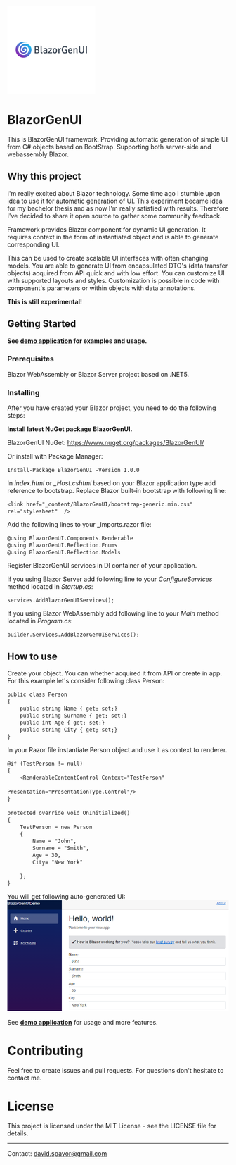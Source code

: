 ![Logo](assets/logo.png)
# BlazorGenUI

This is BlazorGenUI framework. Providing automatic generation of simple UI from C# objects based on BootStrap. Supporting both server-side and webassembly Blazor.

## Why this project

I'm really excited about Blazor technology. Some time ago I stumble upon idea to use it for automatic generation of UI. This experiment became idea for my bachelor thesis and as now I'm really satisfied with results. Therefore I've decided to share it open source to gather some community feedback.

Framework provides Blazor component for dynamic UI generation. It requires context in the form of instantiated object and is able to generate corresponding UI.

This can be used to create scalable UI interfaces with often changing models. You are able to generate UI from encapsulated DTO's (data transfer objects) acquired from API quick and with low effort. You can customize UI with supported layouts and styles. Customization is possible in code with component's parameters or within objects with data annotations.

**This is still experimental!**

## Getting Started

**See [demo application](https://specter-13.github.io/) for examples and usage.**

### Prerequisites
Blazor WebAssembly or Blazor Server project based on .NET5.
### Installing
After you have created your Blazor project, you need to do the following steps:

**Install latest NuGet package BlazorGenUI.**

BlazorGenUI NuGet: https://www.nuget.org/packages/BlazorGenUI/

Or install with Package Manager:
```
Install-Package BlazorGenUI -Version 1.0.0
```
In *index.html* or *_Host.cshtml* based on your Blazor application type add reference to bootstrap. Replace Blazor built-in bootstrap with following line:

```
<link href="_content/BlazorGenUI/bootstrap-generic.min.css" rel="stylesheet"  />
```

Add the following lines to your _Imports.razor file:
```
@using BlazorGenUI.Components.Renderable
@using BlazorGenUI.Reflection.Enums
@using BlazorGenUI.Reflection.Models
```
Register BlazorGenUI services in DI container of your application. 

If you using Blazor Server add following line to your *ConfigureServices* method located in *Startup.cs*:

```
services.AddBlazorGenUIServices();
```
If you using Blazor WebAssembly add following line to your *Main* method located in *Program.cs*:
```
builder.Services.AddBlazorGenUIServices();
```

## How to use

Create your object. You can whether acquired it from API or create in app. For this example let's consider following class Person:

```
public class Person
{
    public string Name { get; set;}
    public string Surname { get; set;}
    public int Age { get; set;}
    public string City { get; set;}
}
```

In your Razor file instantiate Person object and use it as context to renderer. 
```
@if (TestPerson != null)
{
    <RenderableContentControl Context="TestPerson" 
                              Presentation="PresentationType.Control"/>
}

protected override void OnInitialized()
{
    TestPerson = new Person
    {
        Name = "John",
        Surname = "Smith",
        Age = 30,
        City= "New York"

    };
}
```
You will get following auto-generated UI:
![Logo](assets/example-screen.png)

See **[demo application](https://specter-13.github.io/)** for usage and more features.
# Contributing
Feel free to create issues and pull requests. For questions don't hesitate to contact me.


# License
This project is licensed under the MIT License - see the LICENSE file for details.

---
Contact: <david.spavor@gmail.com>